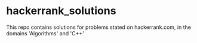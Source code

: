 # hackerrank_solutions
This repo contains solutions for problems stated on hackerrank.com, in the domains 'Algorithms' and 'C++'
